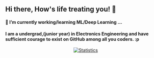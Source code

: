 ## Hi there, How's life treating you! 👋  
#### 🔭 I’m currently working/learning ML/Deep Learning ...  
#### I am a undergrad,(junior year) in Electronics Engineering and have sufficient courage to exist on GitHub among all you coders. :p  








<p align="center">
<a href="https://github.com/drhorseman/dotfiles_ikigai">
<img align="center" src="https://github-readme-stats.vercel.app/api?username=thatdanish&show_icons=true&title_color=fff&icon_color=79ff97&text_color=9f9f9f&bg_color=151515" alt="Statistics"/>
</a></p><br>



















<!--
**thatdanish/thatdanish** is a ✨ _special_ ✨ repository because its `README.md` (this file) appears on your GitHub profile.

Here are some ideas to get you started:

- 🔭 I’m currently working on ...
- 🌱 I’m currently learning ...
- 👯 I’m looking to collaborate on ...
- 🤔 I’m looking for help with ...
- 💬 Ask me about ...
- 📫 How to reach me: ...
- 😄 Pronouns: ...
- ⚡ Fun fact: ...
-->

